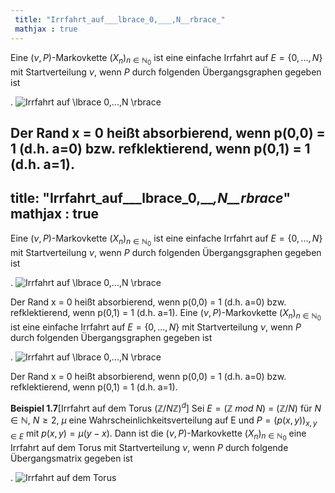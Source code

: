 ```yaml
---
 title: "Irrfahrt_auf___lbrace_0,___,N__rbrace_"
 mathjax : true
---
```

Eine $(\nu,P)$-Markovkette $(X_{n})_{n \in \mathbb{N}_{0}}$ ist eine
einfache Irrfahrt auf $E = \lbrace0,...,N \rbrace$ mit Startverteilung
$\nu$, wenn $P$ durch folgenden Übergangsgraphen gegeben ist

. ![Irrfahrt auf $\lbrace 0,...,N \rbrace$](beispiel19 "fig:")

Der Rand x = 0 heißt absorbierend, wenn p(0,0) = 1 (d.h. a=0) bzw.
refklektierend, wenn p(0,1) = 1 (d.h. a=1).
---
 title: "Irrfahrt_auf___lbrace_0,___,N__rbrace_"
 mathjax : true
---
Eine $(\nu,P)$-Markovkette $(X_{n})_{n \in \mathbb{N}_{0}}$ ist eine
einfache Irrfahrt auf $E = \lbrace0,...,N \rbrace$ mit Startverteilung
$\nu$, wenn $P$ durch folgenden Übergangsgraphen gegeben ist

. ![Irrfahrt auf $\lbrace 0,...,N \rbrace$](beispiel19 "fig:")

Der Rand x = 0 heißt absorbierend, wenn p(0,0) = 1 (d.h. a=0) bzw.
refklektierend, wenn p(0,1) = 1 (d.h. a=1). Eine $(\nu,P)$-Markovkette
$(X_{n})_{n \in \mathbb{N}_{0}}$ ist eine einfache Irrfahrt auf
$E = \lbrace0,...,N \rbrace$ mit Startverteilung $\nu$, wenn $P$ durch
folgenden Übergangsgraphen gegeben ist

. ![Irrfahrt auf $\lbrace 0,...,N \rbrace$](beispiel19 "fig:")

Der Rand x = 0 heißt absorbierend, wenn p(0,0) = 1 (d.h. a=0) bzw.
refklektierend, wenn p(0,1) = 1 (d.h. a=1).

**Beispiel 1.7**\[Irrfahrt auf dem Torus
${(\mathbb{Z}/N\mathbb{Z})}^{d}$\] Sei $E = (\mathbb{Z} \: mod \: N)$ =
$( \mathbb{Z}/N)$ für $N \in \mathbb{N}$, $N \ge 2$, $\mu$ eine
Wahrscheinlichkeitsverteilung auf E und $P =(p(x,y))_{x,y \in E}$ mit
$p(x,y) = \mu(y-x)$. Dann ist die $(\nu,P)$-Markovkette
$(X_{n})_{n \in \mathbb{N}_{0}}$ eine Irrfahrt auf dem Torus mit
Startverteilung $\nu$, wenn $P$ durch folgende Übergangsmatrix gegeben
ist

. ![Irrfahrt auf dem Torus](beispiel110 "fig:")
